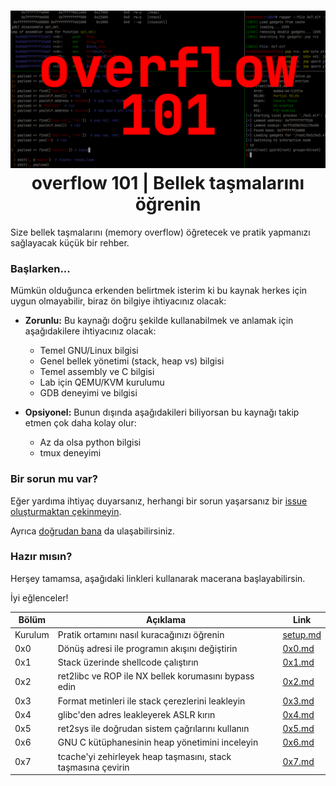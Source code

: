 <h1 align="center">
  <img width="640px" src="assets/banner.png">
  </br>
  overflow 101 | Bellek taşmalarını öğrenin
</h1>

Size bellek taşmalarını (memory overflow) öğretecek
ve pratik yapmanızı sağlayacak küçük bir rehber.

### Başlarken...
Mümkün olduğunca erkenden belirtmek isterim ki bu kaynak herkes için uygun
olmayabilir, biraz ön bilgiye ihtiyacınız olacak:

- **Zorunlu:** Bu kaynağı doğru şekilde kullanabilmek ve anlamak için aşağıdakilere ihtiyacınız olacak:
    * Temel GNU/Linux bilgisi
    * Genel bellek yönetimi (stack, heap vs) bilgisi
    * Temel assembly ve C bilgisi
    * Lab için QEMU/KVM kurulumu
    * GDB deneyimi ve bilgisi

- **Opsiyonel:** Bunun dışında aşağıdakileri biliyorsan bu kaynağı takip etmen çok daha kolay olur:
    * Az da olsa python bilgisi
    * tmux deneyimi

### Bir sorun mu var?
Eğer yardıma ihtiyaç duyarsanız, herhangi bir sorun yaşarsanız
bir [issue oluşturmaktan çekinmeyin](https://github.com/ngn13/overflow-101/issues/new).

Ayrıca [doğrudan bana](mailto:ngn@ngn.tf) da ulaşabilirsiniz.

### Hazır mısın?
Herşey tamamsa, aşağıdaki linkleri kullanarak macerana başlayabilirsin.

İyi eğlenceler!

| Bölüm           | Açıklama                                                     | Link                        |
| --------------- | ------------------------------------------------------------ | --------------------------- |
| Kurulum         | Pratik ortamını nasıl kuracağınızı öğrenin                   | [setup.md](docs/setup.md)   |
| 0x0             | Dönüş adresi ile programın akışını değiştirin                | [0x0.md](docs/0x0.md)       |
| 0x1             | Stack üzerinde shellcode çalıştırın                          | [0x1.md](docs/0x1.md)       |
| 0x2             | ret2libc ve ROP ile NX bellek korumasını bypass edin         | [0x2.md](docs/0x2.md)       |
| 0x3             | Format metinleri ile stack çerezlerini leakleyin             | [0x3.md](docs/0x3.md)       |
| 0x4             | glibc'den adres leakleyerek ASLR kırın                       | [0x4.md](docs/0x4.md)       |
| 0x5             | ret2sys ile doğrudan sistem çağrılarını kullanın             | [0x5.md](docs/0x5.md)       |
| 0x6             | GNU C kütüphanesinin heap yönetimini inceleyin               | [0x6.md](docs/0x6.md)       |
| 0x7             | tcache'yi zehirleyek heap taşmasını, stack taşmasına çevirin | [0x7.md](docs/0x7.md)       |
